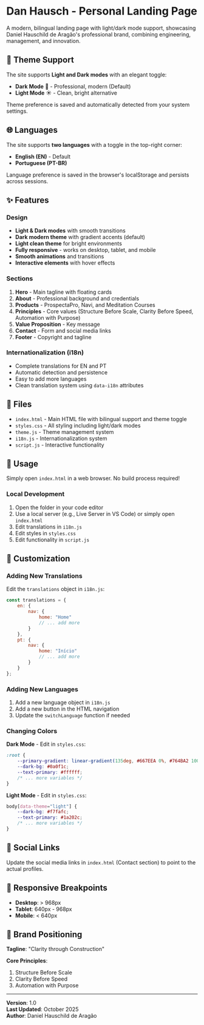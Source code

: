 # Dan Hausch - Personal Landing Page

A modern, bilingual landing page with light/dark mode support, showcasing Daniel Hauschild de Aragão's professional brand, combining engineering, management, and innovation.

## 🎨 Theme Support

The site supports **Light and Dark modes** with an elegant toggle:
- **Dark Mode** 🌙 - Professional, modern (Default)
- **Light Mode** ☀️ - Clean, bright alternative

Theme preference is saved and automatically detected from your system settings.

## 🌐 Languages

The site supports **two languages** with a toggle in the top-right corner:
- **English (EN)** - Default
- **Portuguese (PT-BR)**

Language preference is saved in the browser's localStorage and persists across sessions.

## ✨ Features

### Design
- **Light & Dark modes** with smooth transitions
- **Dark modern theme** with gradient accents (default)
- **Light clean theme** for bright environments
- **Fully responsive** - works on desktop, tablet, and mobile
- **Smooth animations** and transitions
- **Interactive elements** with hover effects

### Sections
1. **Hero** - Main tagline with floating cards
2. **About** - Professional background and credentials
3. **Products** - ProspectaPro, Navi, and Meditation Courses
4. **Principles** - Core values (Structure Before Scale, Clarity Before Speed, Automation with Purpose)
5. **Value Proposition** - Key message
6. **Contact** - Form and social media links
7. **Footer** - Copyright and tagline

### Internationalization (i18n)
- Complete translations for EN and PT
- Automatic detection and persistence
- Easy to add more languages
- Clean translation system using `data-i18n` attributes

## 📁 Files

- `index.html` - Main HTML file with bilingual support and theme toggle
- `styles.css` - All styling including light/dark modes
- `theme.js` - Theme management system
- `i18n.js` - Internationalization system
- `script.js` - Interactive functionality

## 🚀 Usage

Simply open `index.html` in a web browser. No build process required!

### Local Development
1. Open the folder in your code editor
2. Use a local server (e.g., Live Server in VS Code) or simply open `index.html`
3. Edit translations in `i18n.js`
4. Edit styles in `styles.css`
5. Edit functionality in `script.js`

## 🎨 Customization

### Adding New Translations
Edit the `translations` object in `i18n.js`:

```javascript
const translations = {
    en: {
        nav: {
            home: "Home"
            // ... add more
        }
    },
    pt: {
        nav: {
            home: "Início"
            // ... add more
        }
    }
};
```

### Adding New Languages
1. Add a new language object in `i18n.js`
2. Add a new button in the HTML navigation
3. Update the `switchLanguage` function if needed

### Changing Colors

**Dark Mode** - Edit in `styles.css`:
```css
:root {
    --primary-gradient: linear-gradient(135deg, #667EEA 0%, #764BA2 100%);
    --dark-bg: #0a0f1c;
    --text-primary: #ffffff;
    /* ... more variables */
}
```

**Light Mode** - Edit in `styles.css`:
```css
body[data-theme="light"] {
    --dark-bg: #f7fafc;
    --text-primary: #1a202c;
    /* ... more variables */
}
```

## 🔗 Social Links

Update the social media links in `index.html` (Contact section) to point to the actual profiles.

## 📱 Responsive Breakpoints

- **Desktop**: > 968px
- **Tablet**: 640px - 968px  
- **Mobile**: < 640px

## 🎯 Brand Positioning

**Tagline**: "Clarity through Construction"

**Core Principles**:
1. Structure Before Scale
2. Clarity Before Speed
3. Automation with Purpose

---

**Version**: 1.0  
**Last Updated**: October 2025  
**Author**: Daniel Hauschild de Aragão

